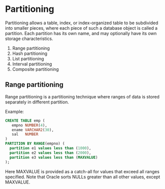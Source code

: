 # Partitioning

Partitioning allows a table, index, or index-organized table to be subdivided into smaller pieces, where each piece of such a database object is called a partition. Each partition has its own name, and may optionally have its own storage characteristics.

1. Range partitioning
2. Hash partitioning
3. List partitioning
4. Interval partitioning
5. Composite partitioning

## Range partitioning
Range partitioning is a partitioning technique where ranges of data is stored separately in different partition.

Example:  
```sql
CREATE TABLE emp (
   empno NUMBER(4), 
   ename VARCHAR2(30), 
   sal   NUMBER
) 
PARTITION BY RANGE(empno) (
  partition e1 values less than (1000), 
  partition e2 values less than (2000), 
  partition e3 values less than (MAXVALUE)
); 
```
Here MAXVALUE is provided as a catch-all for values that exceed all ranges specified. Note that Oracle sorts NULLs greater than all other values, except MAXVALUE.
